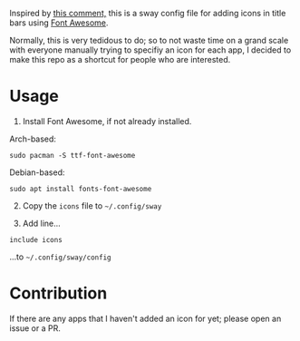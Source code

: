 Inspired by [this comment,](https://github.com/swaywm/sway/issues/4882#issuecomment-611464474) this is a sway config file for adding icons in title bars using [Font Awesome](https://fontawesome.com/search?o=r&m=free).

Normally, this is very tedidous to do; so to not waste time on a grand scale with everyone manually trying to specifiy an icon for each app, I decided to make this repo as a shortcut for people who are interested.

# Usage

1. Install Font Awesome, if not already installed.

Arch-based:
```
sudo pacman -S ttf-font-awesome
```

Debian-based:
```
sudo apt install fonts-font-awesome
```

2. Copy the `icons` file to `~/.config/sway`

3. Add line...
```
include icons
```
...to `~/.config/sway/config`

# Contribution

If there are any apps that I haven't added an icon for yet; please open an issue or a PR.
